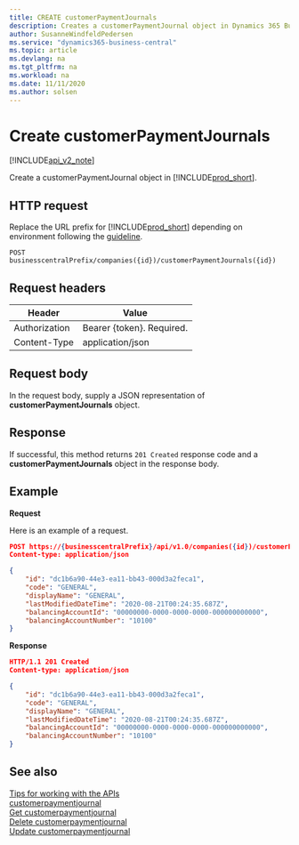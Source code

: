 ```yaml
---
title: CREATE customerPaymentJournals  
description: Creates a customerPaymentJournal object in Dynamics 365 Business Central.
author: SusanneWindfeldPedersen
ms.service: "dynamics365-business-central"
ms.topic: article
ms.devlang: na
ms.tgt_pltfrm: na
ms.workload: na
ms.date: 11/11/2020
ms.author: solsen
---
```


# Create customerPaymentJournals

[!INCLUDE[api_v2_note](../../../includes/api_v2_note.md)]

Create a customerPaymentJournal object in [!INCLUDE[prod_short](../../../includes/prod_short.md)].

## HTTP request
Replace the URL prefix for [!INCLUDE[prod_short](../../../includes/prod_short.md)] depending on environment following the [guideline](../../v2.0/endpoints-apis-for-dynamics.md).

```
POST businesscentralPrefix/companies({id})/customerPaymentJournals({id})
```

## Request headers

|Header        |Value                    |
|--------------|-------------------------|
|Authorization |Bearer {token}. Required.|
|Content-Type  |application/json         |

## Request body
In the request body, supply a JSON representation of **customerPaymentJournals** object.

## Response
If successful, this method returns ```201 Created``` response code and a **customerPaymentJournals** object in the response body.

## Example

**Request**

Here is an example of a request.

```json
POST https://{businesscentralPrefix}/api/v1.0/companies({id})/customerPaymentJournals
Content-type: application/json

{
    "id": "dc1b6a90-44e3-ea11-bb43-000d3a2feca1",
    "code": "GENERAL",
    "displayName": "GENERAL",
    "lastModifiedDateTime": "2020-08-21T00:24:35.687Z",
    "balancingAccountId": "00000000-0000-0000-0000-000000000000",
    "balancingAccountNumber": "10100"
}
```

**Response**

```json
HTTP/1.1 201 Created
Content-type: application/json

{
    "id": "dc1b6a90-44e3-ea11-bb43-000d3a2feca1",
    "code": "GENERAL",
    "displayName": "GENERAL",
    "lastModifiedDateTime": "2020-08-21T00:24:35.687Z",
    "balancingAccountId": "00000000-0000-0000-0000-000000000000",
    "balancingAccountNumber": "10100"
}
```


## See also
[Tips for working with the APIs](../../../developer/devenv-connect-apps-tips.md)    
[customerpaymentjournal](../resources/dynamics_customerpaymentjournal.md)    
[Get customerpaymentjournal](dynamics_customerpaymentjournal_Get.md)    
[Delete customerpaymentjournal](dynamics_customerpaymentjournal_Delete.md)    
[Update customerpaymentjournal](dynamics_customerpaymentjournal_Update.md)    
